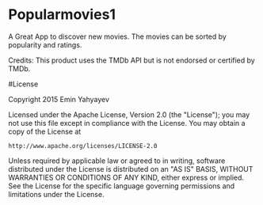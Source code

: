 # Popularmovies1
A Great App to discover new movies. The movies can be sorted by popularity and ratings. 

Credits: This product uses the TMDb API but is not endorsed or certified by TMDb.

#License

Copyright 2015 Emin Yahyayev

Licensed under the Apache License, Version 2.0 (the "License");
you may not use this file except in compliance with the License.
You may obtain a copy of the License at

    http://www.apache.org/licenses/LICENSE-2.0

Unless required by applicable law or agreed to in writing, software
distributed under the License is distributed on an "AS IS" BASIS,
WITHOUT WARRANTIES OR CONDITIONS OF ANY KIND, either express or implied.
See the License for the specific language governing permissions and
limitations under the License.

